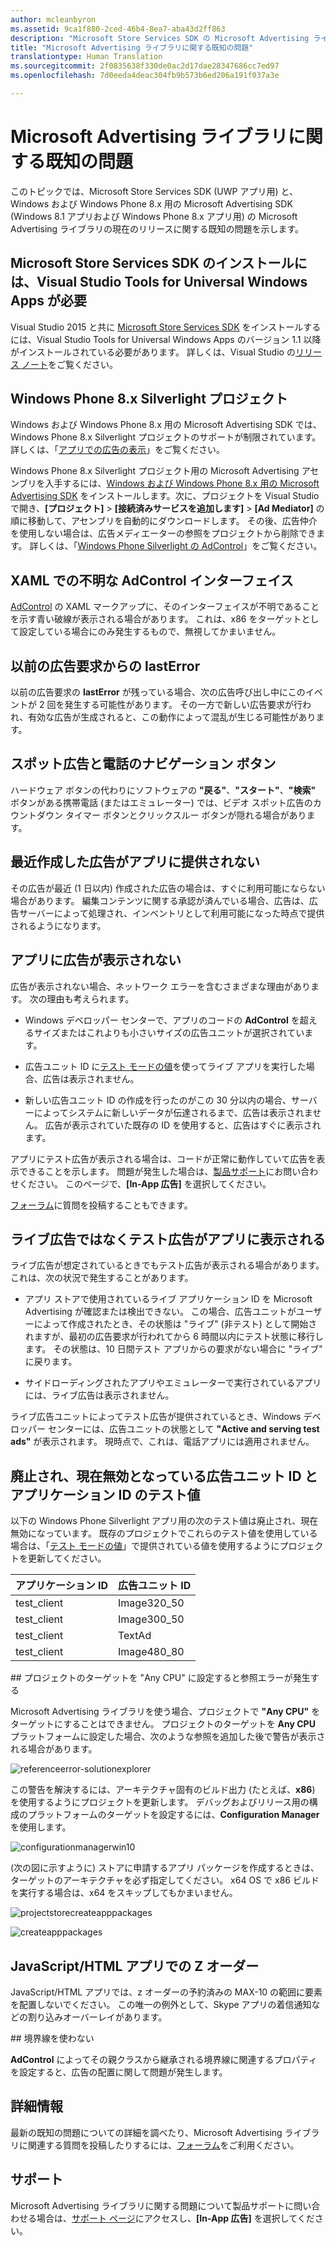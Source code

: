 ```yaml
---
author: mcleanbyron
ms.assetid: 9ca1f880-2ced-46b4-8ea7-aba43d2ff863
description: "Microsoft Store Services SDK の Microsoft Advertising ライブラリの現在のリリースにおける既知の問題について説明します。"
title: "Microsoft Advertising ライブラリに関する既知の問題"
translationtype: Human Translation
ms.sourcegitcommit: 2f0835638f330de0ac2d17dae28347686cc7ed97
ms.openlocfilehash: 7d0eeda4deac304fb9b573b6ed206a191f037a3e

---
```


# Microsoft Advertising ライブラリに関する既知の問題




このトピックでは、Microsoft Store Services SDK (UWP アプリ用) と、Windows および Windows Phone 8.x 用の Microsoft Advertising SDK (Windows 8.1 アプリおよび Windows Phone 8.x アプリ用) の Microsoft Advertising ライブラリの現在のリリースに関する既知の問題を示します。

## Microsoft Store Services SDK のインストールには、Visual Studio Tools for Universal Windows Apps が必要

Visual Studio 2015 と共に [Microsoft Store Services SDK](http://aka.ms/store-em-sdk) をインストールするには、Visual Studio Tools for Universal Windows Apps のバージョン 1.1 以降がインストールされている必要があります。 詳しくは、Visual Studio の[リリース ノート](http://go.microsoft.com/fwlink/?LinkID=624516)をご覧ください。

## Windows Phone 8.x Silverlight プロジェクト

Windows および Windows Phone 8.x 用の Microsoft Advertising SDK では、Windows Phone 8.x Silverlight プロジェクトのサポートが制限されています。 詳しくは、「[アプリでの広告の表示](display-ads-in-your-app.md#silverlight_support)」をご覧ください。

Windows Phone 8.x Silverlight プロジェクト用の Microsoft Advertising アセンブリを入手するには、[Windows および Windows Phone 8.x 用の Microsoft Advertising SDK](http://aka.ms/store-8-sdk) をインストールします。次に、プロジェクトを Visual Studio で開き、**[プロジェクト]** > **[接続済みサービスを追加します]** > **[Ad Mediator]** の順に移動して、アセンブリを自動的にダウンロードします。 その後、広告仲介を使用しない場合は、広告メディエーターの参照をプロジェクトから削除できます。 詳しくは、「[Windows Phone Silverlight の AdControl](adcontrol-in-windows-phone-silverlight.md)」をご覧ください。

## XAML での不明な AdControl インターフェイス

[AdControl](https://msdn.microsoft.com/library/windows/apps/microsoft.advertising.winrt.ui.adcontrol.aspx) の XAML マークアップに、そのインターフェイスが不明であることを示す青い破線が表示される場合があります。 これは、x86 をターゲットとして設定している場合にのみ発生するもので、無視してかまいません。

## 以前の広告要求からの lastError

以前の広告要求の **lastError** が残っている場合、次の広告呼び出し中にこのイベントが 2 回を発生する可能性があります。 その一方で新しい広告要求が行われ、有効な広告が生成されると、この動作によって混乱が生じる可能性があります。

## スポット広告と電話のナビゲーション ボタン

ハードウェア ボタンの代わりにソフトウェアの **"戻る"**、**"スタート"**、**"検索"** ボタンがある携帯電話 (またはエミュレーター) では、ビデオ スポット広告のカウントダウン タイマー ボタンとクリックスルー ボタンが隠れる場合があります。

## 最近作成した広告がアプリに提供されない

その広告が最近 (1 日以内) 作成された広告の場合は、すぐに利用可能にならない場合があります。 編集コンテンツに関する承認が済んでいる場合、広告は、広告サーバーによって処理され、インベントリとして利用可能になった時点で提供されるようになります。

## アプリに広告が表示されない

広告が表示されない場合、ネットワーク エラーを含むさまざまな理由があります。 次の理由も考えられます。

* Windows デベロッパー センターで、アプリのコードの **AdControl** を超えるサイズまたはこれよりも小さいサイズの広告ユニットが選択されています。

* 広告ユニット ID に[テスト モードの値](test-mode-values.md)を使ってライブ アプリを実行した場合、広告は表示されません。

* 新しい広告ユニット ID の作成を行ったのがこの 30 分以内の場合、サーバーによってシステムに新しいデータが伝達されるまで、広告は表示されません。 広告が表示されていた既存の ID を使用すると、広告はすぐに表示されます。

アプリにテスト広告が表示される場合は、コードが正常に動作していて広告を表示できることを示します。 問題が発生した場合は、[製品サポート](https://go.microsoft.com/fwlink/p/?LinkId=331508)にお問い合わせください。 このページで、**[In-App 広告]** を選択してください。

[フォーラム](http://go.microsoft.com/fwlink/p/?LinkId=401266)に質問を投稿することもできます。

## ライブ広告ではなくテスト広告がアプリに表示される

ライブ広告が想定されているときでもテスト広告が表示される場合があります。 これは、次の状況で発生することがあります。

* アプリ ストアで使用されているライブ アプリケーション ID を Microsoft Advertising が確認または検出できない。 この場合、広告ユニットがユーザーによって作成されたとき、その状態は "ライブ" (非テスト) として開始されますが、最初の広告要求が行われてから 6 時間以内にテスト状態に移行します。 その状態は、10 日間テスト アプリからの要求がない場合に "ライブ" に戻ります。

* サイドローディングされたアプリやエミュレーターで実行されているアプリには、ライブ広告は表示されません。

ライブ広告ユニットによってテスト広告が提供されているとき、Windows デベロッパー センターには、広告ユニットの状態として **"Active and serving test ads"** が表示されます。 現時点で、これは、電話アプリには適用されません。

## 廃止され、現在無効となっている広告ユニット ID とアプリケーション ID のテスト値

以下の Windows Phone Silverlight アプリ用の次のテスト値は廃止され、現在無効になっています。 既存のプロジェクトでこれらのテスト値を使用している場合は、「[テスト モードの値](test-mode-values.md)」で提供されている値を使用するようにプロジェクトを更新してください。

| アプリケーション ID  |  広告ユニット ID    |
|-----------------|----------------|
| test_client     |  Image320_50   |
| test_client     |  Image300_50   |
| test_client     |  TextAd   |
| test_client     |  Image480_80   |

<span id="reference_errors"/>
## プロジェクトのターゲットを "Any CPU" に設定すると参照エラーが発生する

Microsoft Advertising ライブラリを使う場合、プロジェクトで **"Any CPU"** をターゲットにすることはできません。 プロジェクトのターゲットを **Any CPU** プラットフォームに設定した場合、次のような参照を追加した後で警告が表示される場合があります。

![referenceerror\-solutionexplorer](images/13-19629921-023c-42ec-b8f5-bc0b63d5a191.jpg)

この警告を解決するには、アーキテクチャ固有のビルド出力 (たとえば、**x86**) を使用するようにプロジェクトを更新します。 デバッグおよびリリース用の構成のプラットフォームのターゲットを設定するには、**Configuration Manager** を使用します。

![configurationmanagerwin10](images/13-87074274-c10d-4dbd-9a06-453b7184f8de.png)

(次の図に示すように) ストアに申請するアプリ パッケージを作成するときは、ターゲットのアーキテクチャを必ず指定してください。 x64 OS で x86 ビルドを実行する場合は、x64 をスキップしてもかまいません。

![projectstorecreateapppackages](images/13-a99b05a4-8917-4c53-822e-2548fadf828a.png)

![createapppackages](images/13-16280cb1-a838-42b9-9256-eac7f33f5603.png)

## JavaScript/HTML アプリでの Z オーダー

JavaScript/HTML アプリでは、z オーダーの予約済みの MAX-10 の範囲に要素を配置しないでください。 この唯一の例外として、Skype アプリの着信通知などの割り込みオーバーレイがあります。

<span id="bkmk-ui"/>
## 境界線を使わない

**AdControl** によってその親クラスから継承される境界線に関連するプロパティを設定すると、広告の配置に関して問題が発生します。

## 詳細情報


最新の既知の問題についての詳細を調べたり、Microsoft Advertising ライブラリに関連する質問を投稿したりするには、[フォーラム](http://go.microsoft.com/fwlink/p/?LinkId=401266)をご利用ください。

## サポート


Microsoft Advertising ライブラリに関する問題について製品サポートに問い合わせる場合は、[サポート ページ](https://go.microsoft.com/fwlink/p/?LinkId=331508)にアクセスし、**[In-App 広告]** を選択してください。

 

 



<!--HONumber=Sep16_HO2-->


